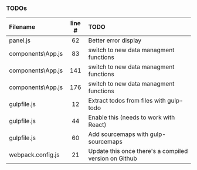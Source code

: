 ### TODOs
| Filename | line # | TODO
|:------|:------:|:------
| panel.js | 62 | Better error display
| components\App.js | 83 | switch to new data managment functions
| components\App.js | 141 | switch to new data managment functions
| components\App.js | 176 | switch to new data managment functions
| gulpfile.js | 12 | Extract todos from files with gulp-todo
| gulpfile.js | 44 | Enable this (needs to work with React)
| gulpfile.js | 60 | Add sourcemaps with gulp-sourcemaps
| webpack.config.js | 21 | Update this once there's a compiled version on Github